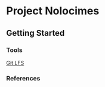 # Project Nolocimes

## Getting Started

### Tools

[Git LFS](https://git-lfs.github.com/)

### References
